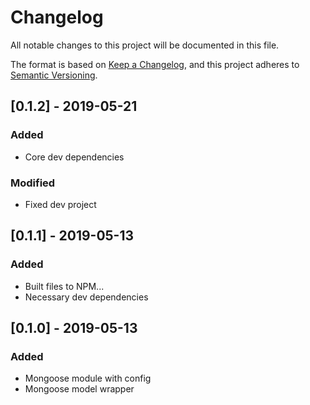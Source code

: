 # Changelog
All notable changes to this project will be documented in this file.

  The format is based on [Keep a Changelog](https://keepachangelog.com/en/1.0.0/),
                                              and this project adheres to [Semantic Versioning](https://semver.org/spec/v2.0.0.html).

## [0.1.2] - 2019-05-21

### Added
- Core dev dependencies

### Modified
- Fixed dev project

## [0.1.1] - 2019-05-13

### Added
- Built files to NPM...
- Necessary dev dependencies 

## [0.1.0] - 2019-05-13

### Added
- Mongoose module with config
- Mongoose model wrapper
